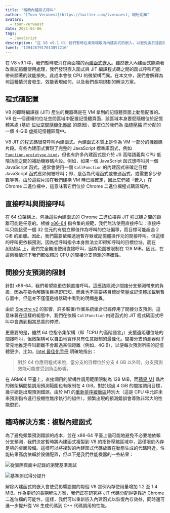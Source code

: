 ```yaml
---
title: "精簡內建函式呼叫"
author: "[Toon Verwaest](https://twitter.com/tverwaes), 縮短距離"
avatars: 
  - toon-verwaest
date: 2021-05-06
tags: 
  - JavaScript
description: "在 V8 v9.1 中，我們暫時在桌面端取消內建函式的嵌入，以避免由於遠距間接呼叫所帶來的效能問題。"
tweet: "1394267917013897216"
---
```


在 V8 v9.1 中，我們暫時取消在桌面端的[內建函式嵌入](https://v8.dev/blog/embedded-builtins)。雖然嵌入內建函式能顯著改善記憶體使用處理，我們發現嵌入函式與 JIT 編譯程式碼之間的函式呼叫可能帶來顯著的效能損失。此成本會依 CPU 的微架構而異。在本文中，我們會解釋為何這種情況會發生、效能表現如何，以及我們長期規劃的解決方案。

<!--truncate-->
## 程式碼配置

V8 的即時編譯器 (JIT) 產生的機器碼是在 VM 拿到的記憶體頁面上動態配置的。V8 在一個連續的位址空間區域中配置記憶體頁面，該區域本身要麼隨機位於記憶體某處 (基於 [位址空間隨機化佈局](https://en.wikipedia.org/wiki/Address_space_layout_randomization) 的原因)，要麼位於我們為 [指標壓縮](https://v8.dev/blog/pointer-compression) 而分配的一個 4-GiB 虛擬記憶體區籠中。

V8 JIT 的程式碼很常呼叫內建函式。內建函式本質上是作為 VM 一部分的機器碼片段。有些內建函式實現了完整的 JavaScript 標準庫函式，例如 [`Function.prototype.bind`](https://developer.mozilla.org/docs/Web/JavaScript/Reference/Global_objects/Function/bind)，但也有許多內建函式是介於 JS 高階語義與 CPU 低階功能之間的補助機器碼片段。例如，如果一個 JavaScript 函式想呼叫另一個 JavaScript 函式，通常會使用一個 `CallFunction` 的內建函式來確定目標 JavaScript 函式應如何被呼叫；即，是否為代理函式或普通函式，或需要多少參數等等。由於這些片段在我們建構 VM 時已經確定，因此它們被「嵌入」在 Chrome 二進位檔中，這意味著它們位於 Chrome 二進位檔程式碼區域內。

## 直接呼叫與間接呼叫

在 64 位架構上，包括這些內建函式的 Chrome 二進位檔與 JIT 程式碼之間的距離可能是任意的。根據 [x86-64](https://en.wikipedia.org/wiki/X86-64) 指令集的規範，我們無法使用直接呼叫：直接呼叫只能接受一個 32 位元的有號立即值作為呼叫的位址偏移，而目標可能超過 2 GiB 的距離。因此，我們需要依賴透過暫存器或記憶體操作元的間接呼叫。但這樣的呼叫更依賴預測，因為從呼叫指令本身無法立即得知呼叫的目標位址。而在 [ARM64](https://en.wikipedia.org/wiki/AArch64) 上，我們完全無法使用直接呼叫，因為範圍被限制在 128 MiB。因此，在這兩種情況下我們都依賴於 CPU 的間接分支預測的準確性。

## 間接分支預測的限制

針對 x86-64，我們希望能更依賴直接呼叫。這應該能減少間接分支預測帶來的負擔，因為在指令解碼後目標即已知，而且也不需要將目標從常量或記憶體加載到暫存器中。但這並不僅僅是機器碼中看到的明顯差異。

由於 [Spectre v2](https://googleprojectzero.blogspot.com/2018/01/reading-privileged-memory-with-side.html) 的影響，許多裝置/作業系統組合已經停用了間接分支預測。這意味著在這樣的組態中，我們在依賴 `CallFunction` 内建函式的 JIT 程式碼函式呼叫中會遇到相當昂貴的停滯。

更重要的是，雖然 64 位指令集架構（即「CPU 的高階語言」）支援遠距離位址的間接呼叫，但微架構可以自由地實作具有任意限制的最佳化。間接分支預測器似乎常見地推定呼叫距離不會超過某個距離（例如，4GiB），以便每次預測所需的記憶體更少。比如，[Intel 最佳化手冊](https://www.intel.com/content/dam/www/public/us/en/documents/manuals/64-ia-32-architectures-optimization-manual.pdf) 明確地指出：

> 對於 64 位應用程式來說，當分支的目標位於分支 4 GB 以外時，分支預測效能可能會受到負面影響。

在 ARM64 平臺上，直接調用的架構性調用範圍限制為 128 MiB，而[蘋果 M1](https://en.wikipedia.org/wiki/Apple_M1) 晶片的微架構間接調用預測範圍也有限制在 4 GiB。對於超過 4 GiB 的間接調用目標，幾乎總是出現預測錯誤。由於 M1 的[重新排序緩衝區](https://en.wikipedia.org/wiki/Re-order_buffer)特別大（這是 CPU 中允許未來預測指令進行投機性無序執行的組件），頻繁出現的預測錯誤會導致非常大的性能懲罰。

## 臨時解決方案：複製內建函式

為了避免頻繁預測錯誤的成本，並在 x86-64 平臺上儘可能地避免不必要地依賴分支預測，我們決定暫時將內建函式複製到 V8 的指針壓縮區域中，這僅限於內存足夠的桌面設備。這樣可以將複製的內建函式代碼放置在動態生成的代碼附近。性能結果高度依賴於設備配置，但以下是我們性能機器的一些結果：

![從實際頁面中記錄的瀏覽基準測試](/_img/short-builtin-calls/v8-browsing.svg)

![基準測試得分提升](/_img/short-builtin-calls/benchmarks.svg)

解除內建函式的嵌入會使受影響設備的每個 V8 實例內存使用量增加 1.2 至 1.4 MiB。作為更好的長期解決方案，我們正在研究將 JIT 代碼分配得更靠近 Chrome 二進位檔的可能性。這樣，我們可以重新嵌入內建函式以恢復內存效益，同時還可進一步提升從 V8 生成代碼到 C++ 代碼調用的性能。
